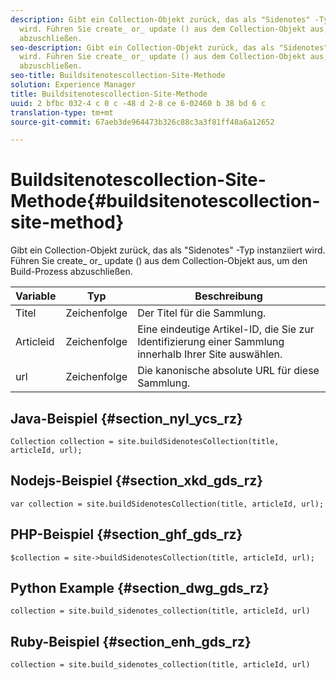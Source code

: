 ```yaml
---
description: Gibt ein Collection-Objekt zurück, das als "Sidenotes" -Typ instanziiert
  wird. Führen Sie create_ or_ update () aus dem Collection-Objekt aus, um den Build-Prozess
  abzuschließen.
seo-description: Gibt ein Collection-Objekt zurück, das als "Sidenotes" -Typ instanziiert
  wird. Führen Sie create_ or_ update () aus dem Collection-Objekt aus, um den Build-Prozess
  abzuschließen.
seo-title: Buildsitenotescollection-Site-Methode
solution: Experience Manager
title: Buildsitenotescollection-Site-Methode
uuid: 2 bfbc 032-4 c 0 c -48 d 2-8 ce 6-02460 b 38 bd 6 c
translation-type: tm+mt
source-git-commit: 67aeb3de964473b326c88c3a3f81ff48a6a12652

---
```



# Buildsitenotescollection-Site-Methode{#buildsitenotescollection-site-method}

Gibt ein Collection-Objekt zurück, das als "Sidenotes" -Typ instanziiert wird. Führen Sie create_ or_ update () aus dem Collection-Objekt aus, um den Build-Prozess abzuschließen.

| Variable | Typ | Beschreibung |
|--- |--- |--- |
| Titel | Zeichenfolge | Der Titel für die Sammlung. |
| Articleid | Zeichenfolge | Eine eindeutige Artikel-ID, die Sie zur Identifizierung einer Sammlung innerhalb Ihrer Site auswählen. |
| url | Zeichenfolge | Die kanonische absolute URL für diese Sammlung. |

## Java-Beispiel {#section_nyl_ycs_rz}

```
Collection collection = site.buildSidenotesCollection(title, articleId, url); 
```

## Nodejs-Beispiel {#section_xkd_gds_rz}

```
var collection = site.buildSidenotesCollection(title, articleId, url); 
```

## PHP-Beispiel {#section_ghf_gds_rz}

```
$collection = site->buildSidenotesCollection(title, articleId, url); 
```

## Python Example {#section_dwg_gds_rz}

```
collection = site.build_sidenotes_collection(title, articleId, url) 
```

## Ruby-Beispiel {#section_enh_gds_rz}

```
collection = site.build_sidenotes_collection(title, articleId, url) 
```
